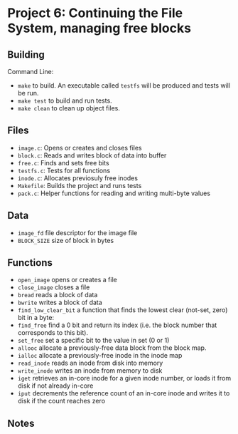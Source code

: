 # Project 6: Continuing the File System, managing free blocks 

## Building

Command Line:

* `make` to build. An executable called `testfs` will be produced and tests will be run.
* `make test` to build and run tests.
* `make clean` to clean up object files.

## Files

* `image.c`: Opens or creates and closes files
* `block.c`: Reads and writes block of data into buffer
* `free.c`: Finds and sets free bits
* `testfs.c`: Tests for all functions
* `inode.c`: Allocates previosuly free inodes
* `Makefile`: Builds the project and runs tests
* `pack.c`: Helper functions for reading and writing multi-byte values

## Data

* `image_fd` file descriptor for the image file
* `BLOCK_SIZE` size of block in bytes

## Functions
* `open_image` opens or creates a file
* `close_image` closes a file
* `bread` reads a block of data
* `bwrite` writes a block of data
* `find_low_clear_bit` a function that finds the lowest clear (not-set, zero) bit in a byte:
* `find_free` find a 0 bit and return its index (i.e. the block number that corresponds to this bit).
* `set_free` set a specific bit to the value in set (0 or 1)
* `allooc` allocate a previously-free data block from the block map.
* `ialloc` allocate a previously-free inode in the inode map
* `read_inode` reads an inode from disk into memory
* `write_inode` writes an inode from memory to disk
* `iget` retrieves an in-core inode for a given inode number, or loads it from disk if not already in-core
* `iput` decrements the reference count of an in-core inode and writes it to disk if the count reaches zero

## Notes

